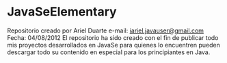 JavaSeElementary
================
Repositorio creado por Ariel Duarte 
e-mail: iariel.javauser@gmail.com
Fecha: 04/08/2012
El repositorio ha sido creado con el fin de publicar todo mis proyectos desarrollados en JavaSe
para quienes lo encuentren pueden descargar todo su contenido en especial para los principiantes
en Java.